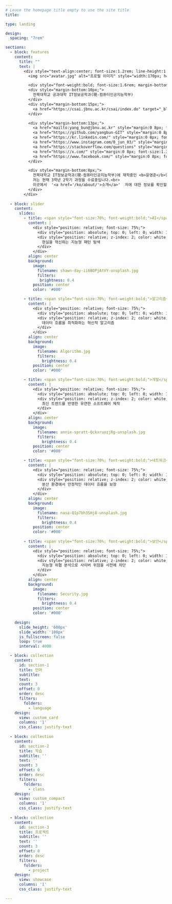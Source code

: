 ```yaml
---
# Leave the homepage title empty to use the site title
title:

type: landing

design:
  spacing: "7rem"

sections:
  - block: features
    content:
      title: ""
      text: |
        <div style="text-align:center; font-size:1.2rem; line-height:1.35;">
          <img src="avatar.jpg" alt="프로필 이미지" style="width:170px; height:170px; border-radius:50%; object-fit:cover; filter:brightness(0.95); margin-bottom:16px; display:block; margin-left:auto; margin-right:auto; box-shadow:0 0 15px rgba(0,0,0,0.2);" />

          <div style="font-weight:bold; font-size:1.6rem; margin-bottom:13px;">윤영준</div>
          <div style="margin-bottom:10px;">
            전북대학교 공과대학 IT정보공학과(現-컴퓨터인공지능학부)
          </div>
          <div style="margin-bottom:15px;">
            <a href="https://csai.jbnu.ac.kr/csai/index.do" target="_blank" style="margin:0 10px; font-weight:bold;">전북대학교 컴퓨터인공지능학부</a>
          </div>

          <div style="margin-bottom:13px;">
            <a href="mailto:yang_bun@jbnu.ac.kr" style="margin:0 8px; font-size:1.3em;"><i class="fas fa-envelope"></i></a>
            <a href="https://github.com/yangbun-GIT" style="margin:0 8px; font-size:1.3em;"><i class="fab fa-github"></i></a>
            <a href="https://kr.linkedin.com/" style="margin:0 8px; font-size:1.3em;"><i class="fab fa-linkedin"></i></a>
            <a href="https://www.instagram.com/0_jun_03/" style="margin:0 8px; font-size:1.3em;"><i class="fab fa-instagram"></i></a>
            <a href="https://stackoverflow.com/questions" style="margin:0 8px; font-size:1.3em;"><i class="fab fa-stack-overflow"></i></a>
            <a href="https://x.com/" style="margin:0 8px; font-size:1.3em;"><i class="fab fa-x-twitter"></i></a>
            <a href="https://www.facebook.com/" style="margin:0 8px; font-size:1.3em;"><i class="fab fa-facebook"></i></a>
          </div>

          <div style="margin-bottom:8px;">
            전북대학교 IT정보공학과(現-컴퓨터인공지능학부)에 재학중인 <b>윤영준</b>입니다.<br>
            저는 현재 3학년 2학기 과정을 수료중입니다.<br>
            이곳에서  '<a href='/ko/about/'>소개</a>'  저에 대한 정보를 확인할 수 있습니다.
          </div>
        </div>
        
  - block: slider
    content:
      slides:
        - title: <span style="font-size:70%; font-weight:bold;">AI</span>
          content: |
            <div style="position: relative; font-size: 75%;">
              <div style="position: absolute; top: 0; left: 0; width: 100%; height: 100%; background-color: rgba(0, 0, 0, 0.7); z-index: 1;"></div>
              <div style="position: relative; z-index: 2; color: white;">
                현실을 혁신하는 지능형 패턴 탐색
              </div>
            </div>
          align: center
          background:
            image:
              filename: shawn-day-ii6BOPjAtVY-unsplash.jpg
              filters:
               brightness: 0.4
            position: center
            color: '#000'

        - title: <span style="font-size:70%; font-weight:bold;">알고리즘</span>
          content: |
            <div style="position: relative; font-size: 75%;">
              <div style="position: absolute; top: 0; left: 0; width: 100%; height: 100%; background-color: rgba(0, 0, 0, 0.7); z-index: 1;"></div>
              <div style="position: relative; z-index: 2; color: white;">
                데이터 흐름을 최적화하는 혁신적 알고리즘
              </div>
            </div>
          align: center
          background:
            image:
              filename: Algorithm.jpg
              filters:
                brightness: 0.4
            position: center
            color: '#000'

        - title: <span style="font-size:70%; font-weight:bold;">개발</span>
          content: |
            <div style="position: relative; font-size: 75%;">
              <div style="position: absolute; top: 0; left: 0; width: 100%; height: 100%; background-color: rgba(0, 0, 0, 0.7); z-index: 1;"></div>
              <div style="position: relative; z-index: 2; color: white;">
                최신 트렌드를 반영한 유연한 소프트웨어 제작
              </div>
            </div>
          align: center
          background:
            image:
              filename: annie-spratt-QckxruozjRg-unsplash.jpg
              filters:
                brightness: 0.4
            position: center
            color: '#000'

        - title: <span style="font-size:70%; font-weight:bold;">네트워크</span>
          content: |
            <div style="position: relative; font-size: 75%;">
              <div style="position: absolute; top: 0; left: 0; width: 100%; height: 100%; background-color: rgba(0, 0, 0, 0.7); z-index: 1;"></div>
              <div style="position: relative; z-index: 2; color: white;">
                분산 환경에서 안정적인 데이터 흐름을 보장
              </div>
            </div>
          align: center
          background:
            image:
              filename: nasa-Q1p7bh3SHj8-unsplash.jpg
              filters:
                brightness: 0.4
            position: center
            color: '#000'
            
        - title: <span style="font-size:70%; font-weight:bold;">보안</span>
          content: |
            <div style="position: relative; font-size: 75%;">
              <div style="position: absolute; top: 0; left: 0; width: 100%; height: 100%; background-color: rgba(0, 0, 0, 0.7); z-index: 1;"></div>
              <div style="position: relative; z-index: 2; color: white;">
                지능형 위협 분석으로 사이버 위험을 사전에 차단
              </div>
            </div>
          align: center
          background:
            image:
              filename: Security.jpg
              filters:
                brightness: 0.4
            position: center
            color: '#000'
            
    design:
      slide_height: '600px'
      slide_width: '100px'
      is_fullscreen: false
      loop: true
      interval: 4000

  - block: collection
    content:
      id: section-1
      title: 언어
      subtitle:
      text:
      count: 3
      offset: 0
      order: desc
      filters:
        folders:
          - language
    design:
      view: custom_card
      columns: '1'
      css_class: justify-text
      
  - block: collection
    content:
      id: section-2
      title: 학습
      subtitle: ''
      text: ''
      count: 3
      offset: 0
      order: desc
      filters:
        folders:
          - class
    design:
      view: custom_compact  
      columns: '1'
      css_class: justify-text
      
  - block: collection
    content:
      id: section-3
      title: 프로젝트
      subtitle: ''
      text: ''
      count: 3
      offset: 0
      order: desc
      filters:
        folders:
          - project
    design:
      view: showcase
      columns: '1'
      css_class: justify-text

---
```

